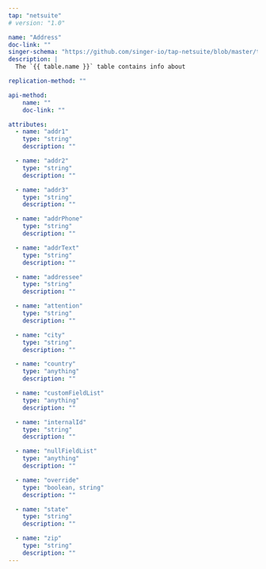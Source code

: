 ```yaml
---
tap: "netsuite"
# version: "1.0"

name: "Address"
doc-link: ""
singer-schema: "https://github.com/singer-io/tap-netsuite/blob/master/tap_netsuite/schemas/Address.json"
description: |
  The `{{ table.name }}` table contains info about 

replication-method: ""

api-method:
    name: ""
    doc-link: ""

attributes:
  - name: "addr1"
    type: "string"
    description: ""

  - name: "addr2"
    type: "string"
    description: ""

  - name: "addr3"
    type: "string"
    description: ""

  - name: "addrPhone"
    type: "string"
    description: ""

  - name: "addrText"
    type: "string"
    description: ""

  - name: "addressee"
    type: "string"
    description: ""

  - name: "attention"
    type: "string"
    description: ""

  - name: "city"
    type: "string"
    description: ""

  - name: "country"
    type: "anything"
    description: ""

  - name: "customFieldList"
    type: "anything"
    description: ""

  - name: "internalId"
    type: "string"
    description: ""

  - name: "nullFieldList"
    type: "anything"
    description: ""

  - name: "override"
    type: "boolean, string"
    description: ""

  - name: "state"
    type: "string"
    description: ""

  - name: "zip"
    type: "string"
    description: ""
---
```

